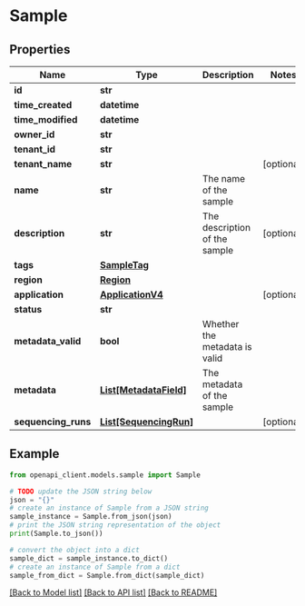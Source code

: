 # Sample


## Properties

Name | Type | Description | Notes
------------ | ------------- | ------------- | -------------
**id** | **str** |  | 
**time_created** | **datetime** |  | 
**time_modified** | **datetime** |  | 
**owner_id** | **str** |  | 
**tenant_id** | **str** |  | 
**tenant_name** | **str** |  | [optional] 
**name** | **str** | The name of the sample | 
**description** | **str** | The description of the sample | [optional] 
**tags** | [**SampleTag**](SampleTag.md) |  | 
**region** | [**Region**](Region.md) |  | 
**application** | [**ApplicationV4**](ApplicationV4.md) |  | [optional] 
**status** | **str** |  | 
**metadata_valid** | **bool** | Whether the metadata is valid | 
**metadata** | [**List[MetadataField]**](MetadataField.md) | The metadata of the sample | 
**sequencing_runs** | [**List[SequencingRun]**](SequencingRun.md) |  | [optional] 

## Example

```python
from openapi_client.models.sample import Sample

# TODO update the JSON string below
json = "{}"
# create an instance of Sample from a JSON string
sample_instance = Sample.from_json(json)
# print the JSON string representation of the object
print(Sample.to_json())

# convert the object into a dict
sample_dict = sample_instance.to_dict()
# create an instance of Sample from a dict
sample_from_dict = Sample.from_dict(sample_dict)
```
[[Back to Model list]](../README.md#documentation-for-models) [[Back to API list]](../README.md#documentation-for-api-endpoints) [[Back to README]](../README.md)


